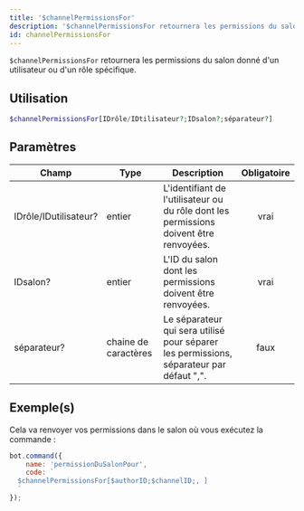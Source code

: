```yaml
---
title: '$channelPermissionsFor'
description: '$channelPermissionsFor retournera les permissions du salon donné d''un utilisateur ou d''un rôle spécifique.'
id: channelPermissionsFor
---
```


`$channelPermissionsFor` retournera les permissions du salon donné d'un utilisateur ou d'un rôle spécifique.

## Utilisation

```php
$channelPermissionsFor[IDrôle/IDtilisateur?;IDsalon?;séparateur?]
```

## Paramètres

| Champ                 | Type                 | Description                                                                             | Obligatoire |
| --------------------- | -------------------- | --------------------------------------------------------------------------------------- |:-----------:|
| IDrôle/IDutilisateur? | entier               | L'identifiant de l'utilisateur ou du rôle dont les permissions doivent être renvoyées.  |    vrai     |
| IDsalon?              | entier               | L'ID du salon dont les permissions doivent être renvoyées.                              |    vrai     |
| séparateur?           | chaine de caractères | Le séparateur qui sera utilisé pour séparer les permissions, séparateur par défaut ",". |    faux     |

## Exemple(s)

Cela va renvoyer vos permissions dans le salon où vous exécutez la commande :

```javascript
bot.command({
    name: 'permissionDuSalonPour',
    code: `
  $channelPermissionsFor[$authorID;$channelID;, ]
  `
});
```
